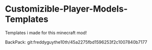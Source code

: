 # Customizible-Player-Models-Templates
Templates i made for this minecraft mod!

BackPack: git:freddyguythe10th/45a2275fbd1596253f2c1007840b7177
